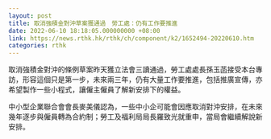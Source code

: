 ```yaml
---
layout: post
title: 取消強積金對沖草案獲通過　勞工處：仍有工作要推進
date: 2022-06-10 18:18:05.000000000 +08:00
link: https://news.rthk.hk/rthk/ch/component/k2/1652494-20220610.htm
categories: rthk
---
```


取消強積金對沖的條例草案昨天獲立法會三讀通過，勞工處處長孫玉菡接受本台專訪，形容這個只是第一步，未來兩三年，仍有大量工作要推進，包括推廣宣傳，亦希望製作一些小程式，讓僱主僱員了解新安排下的權益。

中小型企業聯合會會長麥美儀認為，一些中小企可能會因應取消對沖安排，在未來幾年逐步與僱員轉為合約制；勞工及福利局局長羅致光就重申，當局會繼續解說新安排。
